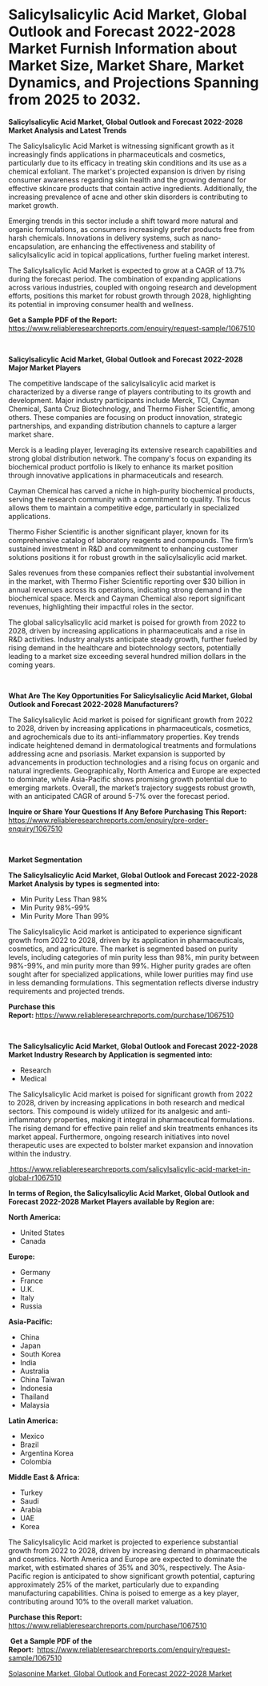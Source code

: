 <p><h1>Salicylsalicylic Acid Market, Global Outlook and Forecast 2022-2028 Market Furnish Information about Market Size, Market Share, Market Dynamics, and Projections Spanning from 2025 to 2032.</h1></p><p><strong>Salicylsalicylic Acid Market, Global Outlook and Forecast 2022-2028 Market Analysis and Latest Trends</strong></p>
<p><p>The Salicylsalicylic Acid Market is witnessing significant growth as it increasingly finds applications in pharmaceuticals and cosmetics, particularly due to its efficacy in treating skin conditions and its use as a chemical exfoliant. The market's projected expansion is driven by rising consumer awareness regarding skin health and the growing demand for effective skincare products that contain active ingredients. Additionally, the increasing prevalence of acne and other skin disorders is contributing to market growth.</p><p>Emerging trends in this sector include a shift toward more natural and organic formulations, as consumers increasingly prefer products free from harsh chemicals. Innovations in delivery systems, such as nano-encapsulation, are enhancing the effectiveness and stability of salicylsalicylic acid in topical applications, further fueling market interest.</p><p>The Salicylsalicylic Acid Market is expected to grow at a CAGR of 13.7% during the forecast period. The combination of expanding applications across various industries, coupled with ongoing research and development efforts, positions this market for robust growth through 2028, highlighting its potential in improving consumer health and wellness.</p></p>
<p><strong>Get a Sample PDF of the Report:&nbsp;</strong> <a href="https://www.reliableresearchreports.com/enquiry/request-sample/1067510?utm_campaign=2984&utm_medium=2&utm_source=Github&utm_content=ia&utm_term=21032025&utm_id=salicylsalicylic-acid-market-global-outlook-and-forecast-2022-2028">https://www.reliableresearchreports.com/enquiry/request-sample/1067510</a></p>
<p>&nbsp;</p>
<p><strong>Salicylsalicylic Acid Market, Global Outlook and Forecast 2022-2028 Major Market Players</strong></p>
<p><p>The competitive landscape of the salicylsalicylic acid market is characterized by a diverse range of players contributing to its growth and development. Major industry participants include Merck, TCI, Cayman Chemical, Santa Cruz Biotechnology, and Thermo Fisher Scientific, among others. These companies are focusing on product innovation, strategic partnerships, and expanding distribution channels to capture a larger market share.</p><p>Merck is a leading player, leveraging its extensive research capabilities and strong global distribution network. The company's focus on expanding its biochemical product portfolio is likely to enhance its market position through innovative applications in pharmaceuticals and research.</p><p>Cayman Chemical has carved a niche in high-purity biochemical products, serving the research community with a commitment to quality. This focus allows them to maintain a competitive edge, particularly in specialized applications.</p><p>Thermo Fisher Scientific is another significant player, known for its comprehensive catalog of laboratory reagents and compounds. The firm’s sustained investment in R&D and commitment to enhancing customer solutions positions it for robust growth in the salicylsalicylic acid market.</p><p>Sales revenues from these companies reflect their substantial involvement in the market, with Thermo Fisher Scientific reporting over $30 billion in annual revenues across its operations, indicating strong demand in the biochemical space. Merck and Cayman Chemical also report significant revenues, highlighting their impactful roles in the sector.</p><p>The global salicylsalicylic acid market is poised for growth from 2022 to 2028, driven by increasing applications in pharmaceuticals and a rise in R&D activities. Industry analysts anticipate steady growth, further fueled by rising demand in the healthcare and biotechnology sectors, potentially leading to a market size exceeding several hundred million dollars in the coming years.</p></p>
<p>&nbsp;</p>
<p><strong>What Are The Key Opportunities For Salicylsalicylic Acid Market, Global Outlook and Forecast 2022-2028 Manufacturers?</strong></p>
<p><p>The Salicylsalicylic Acid market is poised for significant growth from 2022 to 2028, driven by increasing applications in pharmaceuticals, cosmetics, and agrochemicals due to its anti-inflammatory properties. Key trends indicate heightened demand in dermatological treatments and formulations addressing acne and psoriasis. Market expansion is supported by advancements in production technologies and a rising focus on organic and natural ingredients. Geographically, North America and Europe are expected to dominate, while Asia-Pacific shows promising growth potential due to emerging markets. Overall, the market’s trajectory suggests robust growth, with an anticipated CAGR of around 5-7% over the forecast period.</p></p>
<p><strong>Inquire or Share Your Questions If Any Before Purchasing This Report:</strong> <a href="https://www.reliableresearchreports.com/enquiry/pre-order-enquiry/1067510?utm_campaign=2984&utm_medium=2&utm_source=Github&utm_content=ia&utm_term=21032025&utm_id=salicylsalicylic-acid-market-global-outlook-and-forecast-2022-2028">https://www.reliableresearchreports.com/enquiry/pre-order-enquiry/1067510</a></p>
<p>&nbsp;</p>
<p><strong>Market Segmentation</strong></p>
<p><strong>The Salicylsalicylic Acid Market, Global Outlook and Forecast 2022-2028 Market Analysis by types is segmented into:</strong></p>
<p><ul><li>Min Purity Less Than 98%</li><li>Min Purity 98%-99%</li><li>Min Purity More Than 99%</li></ul></p>
<p><p>The Salicylsalicylic Acid market is anticipated to experience significant growth from 2022 to 2028, driven by its application in pharmaceuticals, cosmetics, and agriculture. The market is segmented based on purity levels, including categories of min purity less than 98%, min purity between 98%-99%, and min purity more than 99%. Higher purity grades are often sought after for specialized applications, while lower purities may find use in less demanding formulations. This segmentation reflects diverse industry requirements and projected trends.</p></p>
<p><strong>Purchase this Report:&nbsp;</strong><a href="https://www.reliableresearchreports.com/purchase/1067510?utm_campaign=2984&utm_medium=2&utm_source=Github&utm_content=ia&utm_term=21032025&utm_id=salicylsalicylic-acid-market-global-outlook-and-forecast-2022-2028">https://www.reliableresearchreports.com/purchase/1067510</a></p>
<p>&nbsp;</p>
<p><strong>The Salicylsalicylic Acid Market, Global Outlook and Forecast 2022-2028 Market Industry Research by Application is segmented into:</strong></p>
<p><ul><li>Research</li><li>Medical</li></ul></p>
<p><p>The Salicylsalicylic Acid market is poised for significant growth from 2022 to 2028, driven by increasing applications in both research and medical sectors. This compound is widely utilized for its analgesic and anti-inflammatory properties, making it integral in pharmaceutical formulations. The rising demand for effective pain relief and skin treatments enhances its market appeal. Furthermore, ongoing research initiatives into novel therapeutic uses are expected to bolster market expansion and innovation within the industry.</p></p>
<p><a href="https://www.reliableresearchreports.com/salicylsalicylic-acid-market-in-global-r1067510?utm_campaign=2984&utm_medium=2&utm_source=Github&utm_content=ia&utm_term=21032025&utm_id=salicylsalicylic-acid-market-global-outlook-and-forecast-2022-2028">&nbsp;https://www.reliableresearchreports.com/salicylsalicylic-acid-market-in-global-r1067510</a></p>
<p><strong>In terms of Region, the Salicylsalicylic Acid Market, Global Outlook and Forecast 2022-2028 Market Players available by Region are:</strong></p>
<p>
    <p> <strong> North America: </strong>
        <ul>
            <li>United States</li>
            <li>Canada</li>
        </ul>
        </p> 
    <p> <strong> Europe: </strong>
        <ul>
            <li>Germany</li>
            <li>France</li>
            <li>U.K.</li>
            <li>Italy</li>
            <li>Russia</li>
        </ul>
        </p> 
    <p> <strong> Asia-Pacific: </strong>
        <ul>
            <li>China</li>
            <li>Japan</li>
            <li>South Korea</li>
            <li>India</li>
            <li>Australia</li>
            <li>China Taiwan</li>
            <li>Indonesia</li>
            <li>Thailand</li>
            <li>Malaysia</li>
        </ul>
        </p> 
    <p> <strong> Latin America: </strong>
        <ul>
            <li>Mexico</li>
            <li>Brazil</li>
            <li>Argentina Korea</li>
            <li>Colombia</li>
        </ul>
        </p> 
    <p> <strong> Middle East & Africa: </strong>
        <ul>
            <li>Turkey</li>
            <li>Saudi</li>
            <li>Arabia</li>
            <li>UAE</li>
            <li>Korea</li>
        </ul>
    </p>
    </p>
<p><p>The Salicylsalicylic Acid market is projected to experience substantial growth from 2022 to 2028, driven by increasing demand in pharmaceuticals and cosmetics. North America and Europe are expected to dominate the market, with estimated shares of 35% and 30%, respectively. The Asia-Pacific region is anticipated to show significant growth potential, capturing approximately 25% of the market, particularly due to expanding manufacturing capabilities. China is poised to emerge as a key player, contributing around 10% to the overall market valuation.</p></p>
<p><strong>Purchase this Report: </strong><a href="https://www.reliableresearchreports.com/purchase/1067510?utm_campaign=2984&utm_medium=2&utm_source=Github&utm_content=ia&utm_term=21032025&utm_id=salicylsalicylic-acid-market-global-outlook-and-forecast-2022-2028">https://www.reliableresearchreports.com/purchase/1067510</a></p>
<p>&nbsp;<strong>Get a Sample PDF of the Report:&nbsp;&nbsp;</strong><a href="https://www.reliableresearchreports.com/enquiry/request-sample/1067510?utm_campaign=2984&utm_medium=2&utm_source=Github&utm_content=ia&utm_term=21032025&utm_id=salicylsalicylic-acid-market-global-outlook-and-forecast-2022-2028">https://www.reliableresearchreports.com/enquiry/request-sample/1067510</a></p>
<p><strong></strong></p>
<p><p><a href="https://github.com/viipposahko25/Market-Research-Report-List-1/blob/main/solasonine-market-global-outlook-and-forecast-2022-2028-market.md?utm_campaign=2984&utm_medium=2&utm_source=Github&utm_content=ia&utm_term=21032025&utm_id=salicylsalicylic-acid-market-global-outlook-and-forecast-2022-2028">Solasonine Market, Global Outlook and Forecast 2022-2028 Market</a></p></p>